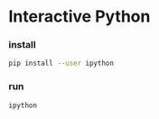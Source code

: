 # Interactive Python

### install
```sh
pip install --user ipython
```

### run
```sh evaluate
ipython
```
